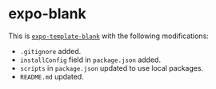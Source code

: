 # expo-blank

This is [`expo-template-blank`](https://github.com/expo/expo/tree/main/templates/expo-template-blank) with the following modifications:

* `.gitignore` added.
* `installConfig` field in `package.json` added.
* `scripts` in `package.json` updated to use local packages.
* `README.md` updated.
